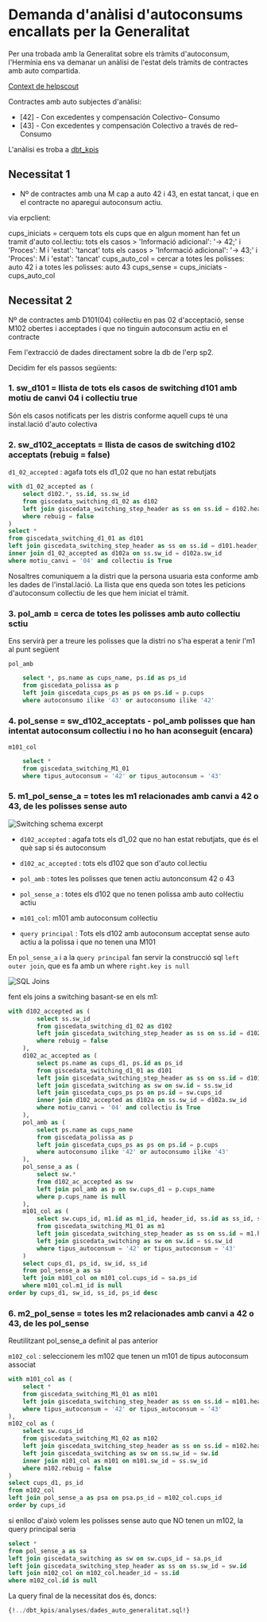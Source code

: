 
# Demanda d'anàlisi d'autoconsums encallats per la Generalitat

Per una trobada amb la Generalitat sobre els tràmits d'autoconsum, l'Hermínia ens va demanar un anàlisi de l'estat dels tràmits de contractes amb auto compartida.

[Context de helpscout](https://secure.helpscout.net/conversation/2183268143/14395835/)

Contractes amb auto subjectes d'anàlisi:

- [42] - Con excedentes y compensación Colectivo– Consumo
- [43] - Con excedentes y compensación Colectivo a través de red– Consumo

L'anàlisi es troba a [dbt_kpis](/dbt_kpis/analyses/dades_auto_generalitat.sql)

## Necessitat 1

- Nº de contractes amb una M cap a auto 42 i 43, en estat tancat,
i que en el contracte no aparegui autoconsum actiu.


via erpclient:

 cups_iniciats = cerquem tots els cups que en algun moment han fet un tramit d'auto col.lectiu:
       tots els casos >    'Informació adicional': '-> 42;'  i  'Proces': M i 'estat': 'tancat'
       tots els casos >    'Informació adicional': '-> 43;'  i  'Proces': M i 'estat': 'tancat'
 cups_auto_col = cercar a totes les polisses: auto 42 i a totes les polisses: auto 43
 cups_sense = cups_iniciats - cups_auto_col


## Necessitat 2

Nº de contractes amb D101(04) coŀlectiu en pas 02 d'acceptació, sense M102 obertes i acceptades i que no tinguin autoconsum actiu en el contracte

Fem l'extracció de dades directament sobre la db de l'erp sp2.

Decidim fer els passos següents:

### 1. sw_d101 = llista de tots els casos de switching d101 amb motiu de canvi 04 i collectiu true

Són els casos notificats per les distris conforme aquell cups té una instal.lació d'auto colectiva

### 2. sw_d102_acceptats = llista de casos de switching d102 acceptats (rebuig = false)

`d1_02_accepted` : agafa tots els d1_02 que no han estat rebutjats

```sql
with d1_02_accepted as (
    select d102.*, ss.id, ss.sw_id
    from giscedata_switching_d1_02 as d102
    left join giscedata_switching_step_header as ss on ss.id = d102.header_id
    where rebuig = false
)
select *
from giscedata_switching_d1_01 as d101
left join giscedata_switching_step_header as ss on ss.id = d101.header_id
inner join d1_02_accepted as d102a on ss.sw_id = d102a.sw_id
where motiu_canvi = '04' and collectiu is True
```

Nosaltres comuniquem a la distri que la persona usuaria esta conforme amb les dades de l'instal.lació. La llista que ens queda son totes les peticions d'autoconsum collectiu de les que hem iniciat el tràmit.

### 3. pol_amb = cerca de totes les polisses amb auto collectiu sctiu

Ens servirà per a treure les polisses que la distri no s'ha esperat a tenir l'm1 al punt següent

`pol_amb`

```sql
    select *, ps.name as cups_name, ps.id as ps_id
    from giscedata_polissa as p
    left join giscedata_cups_ps as ps on ps.id = p.cups
    where autoconsumo ilike '43' or autoconsumo ilike '42'
```
### 4. pol_sense = sw_d102_acceptats - pol_amb polisses que han intentat autoconsum collectiu i no ho han aconseguit (encara)

`m101_col`

```sql
    select *
    from giscedata_switching_M1_01
    where tipus_autoconsum = '42' or tipus_autoconsum = '43'
```

### 5. m1_pol_sense_a = totes les m1 relacionades amb canvi a 42 o 43, de les polisses sense auto

![Switching schema excerpt](../images/switchingschema.png "Switching schema excerpt")

* `d102_accepted` : agafa tots els d1_02 que no han estat rebutjats, que és el què sap si és autoconsum
* `d102_ac_accepted` : tots els d102 que son d'auto col.lectiu
* `pol_amb` : totes les polisses que tenen actiu autonconsum 42 o 43
* `pol_sense_a` : totes els d102 que no tenen polissa amb auto coŀlectiu actiu
* `m101_col`: m101 amb autoconsum coŀlectiu


* `query principal` : Tots els d102 amb autoconsum acceptat sense auto actiu a la polissa i que no tenen una M101

En `pol_sense_a` i a la `query principal` fan servir la construcció sql `left outer join`, que es fa amb un where `right.key is null`

![SQL Joins](../images/sqljoins.png)

fent els joins a switching basant-se en els m1:

```sql
with d102_accepted as (
        select ss.sw_id
        from giscedata_switching_d1_02 as d102
        left join giscedata_switching_step_header as ss on ss.id = d102.header_id
        where rebuig = false
    ),
    d102_ac_accepted as (
        select ps.name as cups_d1, ps.id as ps_id
        from giscedata_switching_d1_01 as d101
        left join giscedata_switching_step_header as ss on ss.id = d101.header_id
		left join giscedata_switching as sw on sw.id = ss.sw_id
		left join giscedata_cups_ps ps on ps.id = sw.cups_id
        inner join d102_accepted as d102a on ss.sw_id = d102a.sw_id
        where motiu_canvi = '04' and collectiu is True
    ),
    pol_amb as (
        select ps.name as cups_name
        from giscedata_polissa as p
        left join giscedata_cups_ps as ps on ps.id = p.cups
        where autoconsumo ilike '42' or autoconsumo ilike '43'
    ),
    pol_sense_a as (
        select sw.*
        from d102_ac_accepted as sw
        left join pol_amb as p on sw.cups_d1 = p.cups_name
        where p.cups_name is null
    ),
    m101_col as (
        select sw.cups_id, m1.id as m1_id, header_id, ss.id as ss_id, ss.sw_id
        from giscedata_switching_M1_01 as m1
    	left join giscedata_switching_step_header as ss on ss.id = m1.header_id
    	left join giscedata_switching as sw on sw.id = ss.sw_id
		where tipus_autoconsum = '42' or tipus_autoconsum = '43'
    )
    select cups_d1, ps_id, sw_id, ss_id
    from pol_sense_a as sa
	left join m101_col on m101_col.cups_id = sa.ps_id
    where m101_col.m1_id is null
order by cups_d1, sw_id, ss_id, ps_id desc
```

### 6. m2_pol_sense = totes les m2 relacionades amb canvi a 42 o 43, de les pol_sense

Reutilitzant pol_sense_a definit al pas anterior

`m102_col` : seleccionem les m102 que tenen un m101 de tipus autoconsum associat

```sql
with m101_col as (
    select *
    from giscedata_switching_M1_01 as m101
    left join giscedata_switching_step_header as ss on ss.id = m101.header_id
    where tipus_autoconsum = '42' or tipus_autoconsum = '43'
),
m102_col as (
    select sw.cups_id
    from giscedata_switching_M1_02 as m102
    left join giscedata_switching_step_header as ss on ss.id = m102.header_id
    left join giscedata_switching as sw on ss.sw_id = sw.id
    inner join m101_col as m101 on m101.sw_id = ss.sw_id
    where m102.rebuig = false
)
select cups_d1, ps_id
from m102_col
left join pol_sense_a as psa on psa.ps_id = m102_col.cups_id
order by cups_id
```

si enlloc d'això volem les polisses sense auto que NO tenen un m102, la query principal seria

``` sql
select *
from pol_sense_a as sa
left join giscedata_switching as sw on sw.cups_id = sa.ps_id
left join giscedata_switching_step_header as ss on ss.sw_id = sw.id
left join m102_col on m102_col.header_id = ss.id
where m102_col.id is null
```

La query final de la necessitat dos és, doncs:

``` sql
{!../dbt_kpis/analyses/dades_auto_generalitat.sql!}
```



